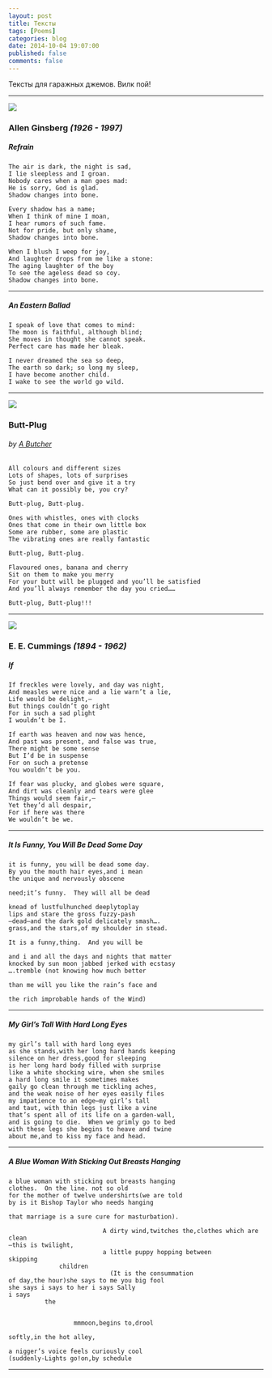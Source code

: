 ```yaml
---
layout: post
title: Тексты
tags: [Poems]
categories: blog
date: 2014-10-04 19:07:00
published: false
comments: false
---
```

Тексты для гаражных джемов.
Вилк пой!

-----
![](http://s1.hellopoetry.com/static/cache/54/07/5407f29577c71857e4682479ddfb202d.jpg)

### Allen Ginsberg *(1926 - 1997)*

##### Refrain
```
The air is dark, the night is sad,
I lie sleepless and I groan.
Nobody cares when a man goes mad:
He is sorry, God is glad.
Shadow changes into bone.

Every shadow has a name;
When I think of mine I moan,
I hear rumors of such fame.
Not for pride, but only shame,
Shadow changes into bone.

When I blush I weep for joy,
And laughter drops from me like a stone:
The aging laughter of the boy
To see the ageless dead so coy.
Shadow changes into bone.
```
-----
##### An Eastern Ballad
```
I speak of love that comes to mind:
The moon is faithful, although blind;
She moves in thought she cannot speak.
Perfect care has made her bleak.

I never dreamed the sea so deep,
The earth so dark; so long my sleep,
I have become another child.
I wake to see the world go wild.
```
-----
![](http://static.dezeen.com/uploads/2014/07/Adult-Tool-Kit-by-Michael-Reynolds-and-Jeff-Zimmerman_dezeen_468_3.jpg)

### Butt-Plug
###### by [A Butcher](http://allpoetry.com/poem/9222409-Butt-Plug-by-A-Butcher-adult)
```
All colours and different sizes
Lots of shapes, lots of surprises
So just bend over and give it a try
What can it possibly be, you cry?

Butt-plug, Butt-plug.

Ones with whistles, ones with clocks
Ones that come in their own little box
Some are rubber, some are plastic
The vibrating ones are really fantastic

Butt-plug, Butt-plug.

Flavoured ones, banana and cherry
Sit on them to make you merry
For your butt will be plugged and you’ll be satisfied
And you’ll always remember the day you cried……

Butt-plug, Butt-plug!!!
```
-----
![](http://s1.hellopoetry.com/static/cache/d2/e7/d2e795d89ef7d4f35d3852da5434dc5e.jpg)

### E. E. Cummings *(1894 - 1962)*
##### If
```
If freckles were lovely, and day was night,
And measles were nice and a lie warn’t a lie,
Life would be delight,—
But things couldn’t go right
For in such a sad plight
I wouldn’t be I.

If earth was heaven and now was hence,
And past was present, and false was true,
There might be some sense
But I’d be in suspense
For on such a pretense
You wouldn’t be you.

If fear was plucky, and globes were square,
And dirt was cleanly and tears were glee
Things would seem fair,—
Yet they’d all despair,
For if here was there
We wouldn’t be we.
```
-----
##### It Is Funny, You Will Be Dead Some Day

```
it is funny, you will be dead some day.
By you the mouth hair eyes,and i mean
the unique and nervously obscene

need;it’s funny.  They will all be dead

knead of lustfulhunched deeplytoplay
lips and stare the gross fuzzy-pash
—dead—and the dark gold delicately smash….
grass,and the stars,of my shoulder in stead.

It is a funny,thing.  And you will be

and i and all the days and nights that matter
knocked by sun moon jabbed jerked with ecstasy
….tremble (not knowing how much better

than me will you like the rain’s face and

the rich improbable hands of the Wind)
```
-----
##### My Girl’s Tall With Hard Long Eyes
```
my girl’s tall with hard long eyes
as she stands,with her long hard hands keeping
silence on her dress,good for sleeping
is her long hard body filled with surprise
like a white shocking wire, when she smiles
a hard long smile it sometimes makes
gaily go clean through me tickling aches,
and the weak noise of her eyes easily files
my impatience to an edge—my girl’s tall
and taut, with thin legs just like a vine
that’s spent all of its life on a garden-wall,
and is going to die.  When we grimly go to bed
with these legs she begins to heave and twine
about me,and to kiss my face and head.
```
-----
##### A Blue Woman With Sticking Out Breasts Hanging
```
a blue woman with sticking out breasts hanging
clothes.  On the line. not so old
for the mother of twelve undershirts(we are told
by is it Bishop Taylor who needs hanging

that marriage is a sure cure for masturbation).

                          A dirty wind,twitches the,clothes which are clean
—this is twilight,
                          a little puppy hopping between
skipping
              children
                            (It is the consummation
of day,the hour)she says to me you big fool
she says i says to her i says Sally
i says
          the


                  mmmoon,begins to,drool

softly,in the hot alley,

a nigger’s voice feels curiously cool
(suddenly-Lights go!on,by schedule
```

-----
